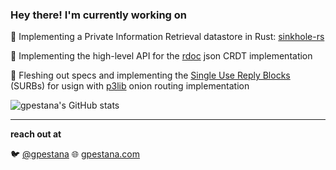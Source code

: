 ### Hey there! I'm currently working on

:closed_lock_with_key: Implementing a Private Information Retrieval datastore in Rust: [sinkhole-rs](https://github.com/hashmatter/sinkhole-rs)

:notebook_with_decorative_cover: Implementing the high-level API for the [rdoc](https://github.com/gpestana/rdoc) json CRDT implementation

:no_entry_sign: Fleshing out specs and implementing the [Single Use Reply Blocks](https://ieeexplore.ieee.org/document/1199323) (SURBs) for usign with [p3lib](https://github.com/hashmatter/p3lib) onion routing implementation

![gpestana's GitHub stats](https://github-readme-stats.vercel.app/api?username=gpestana&count_private=true&theme=vision-friendly-dark&show_icons=true)

--- 
**reach out at**

:bird: [@gpestana](https://twitter.com/gpestana) :globe_with_meridians: [gpestana.com](https://www.gpestana.com/)

